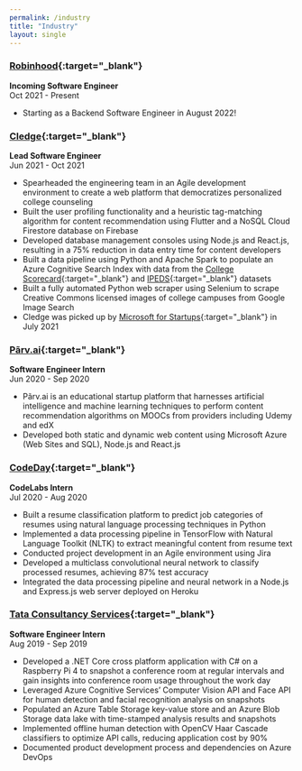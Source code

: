 ```yaml
---
permalink: /industry
title: "Industry"
layout: single
---
```

### [Robinhood](https://robinhood.com/us/en/){:target="_blank"}
**Incoming Software Engineer**\
Oct 2021 - Present
- Starting as a Backend Software Engineer in August 2022!

### [Cledge](https://cledge.org/){:target="_blank"}
**Lead Software Engineer**\
Jun 2021 - Oct 2021
- Spearheaded the engineering team in an Agile development environment to create a web platform that democratizes personalized college counseling
- Built the user profiling functionality and a heuristic tag-matching algorithm for content recommendation using Flutter and a NoSQL Cloud Firestore database on Firebase
- Developed database management consoles using Node.js and React.js, resulting in a 75% reduction in data entry time for content developers
- Built a data pipeline using Python and Apache Spark to populate an Azure Cognitive Search Index with data from the [College Scorecard](https://collegescorecard.ed.gov/){:target="_blank"} and [IPEDS](https://nces.ed.gov/ipeds/){:target="_blank"} datasets
- Built a fully automated Python web scraper using Selenium to scrape Creative Commons licensed images of college campuses from Google Image Search
- Cledge was picked up by [Microsoft for Startups](https://startups.microsoft.com/){:target="_blank"} in July 2021

### [P&#227;rv.ai](https://www.linkedin.com/company/parvai/){:target="_blank"}
**Software Engineer Intern**\
Jun 2020 - Sep 2020
- P&#227;rv.ai is an educational startup platform that harnesses artificial intelligence and machine learning techniques to perform content recommendation algorithms on MOOCs from providers including Udemy and edX
- Developed both static and dynamic web content using Microsoft Azure (Web Sites and SQL), Node.js and React.js

### [CodeDay](https://www.codeday.org/){:target="_blank"}
**CodeLabs Intern**\
Jul 2020 - Aug 2020
- Built a resume classification platform to predict job categories of resumes using natural language processing techniques in Python
- Implemented a data processing pipeline in TensorFlow with Natural Language Toolkit (NLTK) to extract meaningful content from resume text
- Conducted project development in an Agile environment using Jira
- Developed a multiclass convolutional neural network to classify processed resumes, achieving 87% test accuracy
- Integrated the data processing pipeline and neural network in a Node.js and Express.js web server deployed on Heroku

### [Tata Consultancy Services](https://www.tcs.com/){:target="_blank"}
**Software Engineer Intern**\
Aug 2019 - Sep 2019
- Developed a .NET Core cross platform application with C# on a Raspberry Pi 4 to snapshot a conference room at regular intervals and gain insights into conference room usage throughout the work day
- Leveraged Azure Cognitive Services’ Computer Vision API and Face API for human detection and facial recognition analysis on snapshots
- Populated an Azure Table Storage key-value store and an Azure Blob Storage data lake with time-stamped analysis results and snapshots
- Implemented offline human detection with OpenCV Haar Cascade classifiers to optimize API calls, reducing application cost by 90%
- Documented product development process and dependencies on Azure DevOps